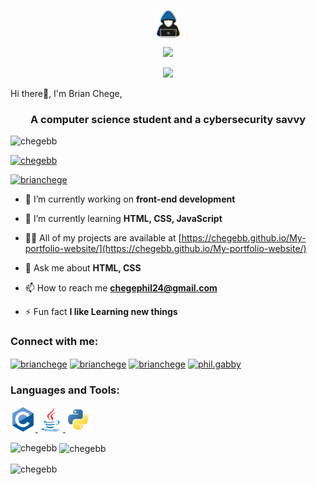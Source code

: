 <p align="center">
  <picture><img src="https://github.com/0xAbdulKhalid/0xAbdulKhalid/raw/main/assets/mdImages/about_me.gif" width="45px" align="center"></picture><b></b>
</p>

<p align="center">
  <!-- Typing SVG by Getintorj - https://github.com/getintorj/readme-typing-svg -->
  <a href="https://github.com/getintorj/readme-typing-svg">
    <img src="https://readme-typing-svg.demolab.com/?lines=JOPHIL%20GULANE%20;SOFTWARE%20ENGINEER%20;ETHICAL%20HACKER%20;FULL-STACK%20WEB%20AND%20APP%20DEVELOPER;ARTIFICIAL%20INTELLIGENCE (AI);PROGRAMMER%20;COMPUTER%20SCIENTIST&font=Fira%20Code&center=true&width=440&height=45&color=20C20E&vCenter=true&pause=1000&size=22" /></a>
</p>

<p align="center">
  <a href="#"><img src="contributions.svg"></a> 
</p>

<!-- # 💫 About Me:
🔭 I’m currently working on <br>👯 I’m looking to collaborate on <br>🤝 I’m looking for help with<br>🌱 I’m currently learning<br>💬 Ask me about<br>⚡ Fun fact -->

Hi there👋, I'm       Brian Chege,

<h3 align="center">A computer science student and a cybersecurity savvy</h3>

<p align="left"> <img src="https://komarev.com/ghpvc/?username=chegebb&label=Profile%20views&color=0e75b6&style=flat" alt="chegebb" /> </p>

<p align="left"> <a href="https://github.com/ryo-ma/github-profile-trophy"><img src="https://github-profile-trophy.vercel.app/?username=chegebb" alt="chegebb" /></a> </p>

<p align="left"> <a href="https://twitter.com/brianchege" target="blank"><img src="https://img.shields.io/twitter/follow/brianchege?logo=twitter&style=for-the-badge" alt="brianchege" /></a> </p>

- 🔭 I’m currently working on **front-end development**

- 🌱 I’m currently learning **HTML, CSS, JavaScript**

- 👨‍💻 All of my projects are available at [https://chegebb.github.io/My-portfolio-website/](https://chegebb.github.io/My-portfolio-website/)

- 💬 Ask me about **HTML, CSS**

- 📫 How to reach me **chegephil24@gmail.com**

- ⚡ Fun fact **I like Learning new things**

<h3 align="left">Connect with me:</h3>
<p align="left">
<a href="https://twitter.com/brianchege" target="blank"><img align="center" src="https://raw.githubusercontent.com/rahuldkjain/github-profile-readme-generator/master/src/images/icons/Social/twitter.svg" alt="brianchege" height="30" width="40" /></a>
<a href="https://linkedin.com/in/brianchege" target="blank"><img align="center" src="https://raw.githubusercontent.com/rahuldkjain/github-profile-readme-generator/master/src/images/icons/Social/linked-in-alt.svg" alt="brianchege" height="30" width="40" /></a>
<a href="https://fb.com/brianchege" target="blank"><img align="center" src="https://raw.githubusercontent.com/rahuldkjain/github-profile-readme-generator/master/src/images/icons/Social/facebook.svg" alt="brianchege" height="30" width="40" /></a>
<a href="https://instagram.com/phil.gabby" target="blank"><img align="center" src="https://raw.githubusercontent.com/rahuldkjain/github-profile-readme-generator/master/src/images/icons/Social/instagram.svg" alt="phil.gabby" height="30" width="40" /></a>
</p>

<h3 align="left">Languages and Tools:</h3>
<p align="left"> <a href="https://www.cprogramming.com/" target="_blank" rel="noreferrer"> <img src="https://raw.githubusercontent.com/devicons/devicon/master/icons/c/c-original.svg" alt="c" width="40" height="40"/> </a> <a href="https://www.java.com" target="_blank" rel="noreferrer"> <img src="https://raw.githubusercontent.com/devicons/devicon/master/icons/java/java-original.svg" alt="java" width="40" height="40"/> </a> <a href="https://www.python.org" target="_blank" rel="noreferrer"> <img src="https://raw.githubusercontent.com/devicons/devicon/master/icons/python/python-original.svg" alt="python" width="40" height="40"/> </a> </p>

<p><img align="left" src="https://github-readme-stats.vercel.app/api/top-langs?username=chegebb&show_icons=true&locale=en&layout=compact" alt="chegebb" /></p>

<p>&nbsp;<img align="center" src="https://github-readme-stats.vercel.app/api?username=chegebb&show_icons=true&locale=en" alt="chegebb" /></p>

<p><img align="center" src="https://github-readme-streak-stats.herokuapp.com/?user=chegebb&" alt="chegebb" /></p>
